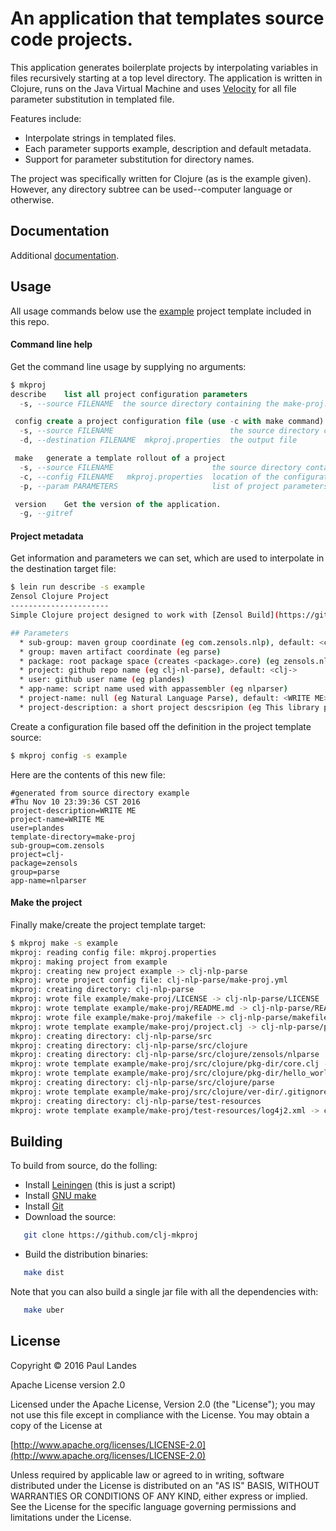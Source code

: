 # An application that templates source code projects.

This application generates boilerplate projects by interpolating variables in
files recursively starting at a top level directory.  The application is
written in Clojure, runs on the Java Virtual Machine and
uses [Velocity](https://velocity.apache.org) for all file parameter
substitution in templated file.

Features include:
* Interpolate strings in templated files.
* Each parameter supports example, description and default metadata.
* Support for parameter substitution for directory names.

The project was specifically written for Clojure (as is the example given).
However, any directory subtree can be used--computer language or otherwise.


## Documentation

Additional [documentation](https://plandes.github.io/clj-mkproj/codox/index.html).


## Usage

All usage commands below use
the [example](https://github.com/plandes/clj-mkproj/tree/master/example)
project template included in this repo.

#### Command line help

Get the command line usage by supplying no arguments:
```sql
$ mkproj
describe	list all project configuration parameters
  -s, --source FILENAME  the source directory containing the make-proj.yml file

 config	create a project configuration file (use -c with make command)
  -s, --source FILENAME                          the source directory containing the make-proj.yml file
  -d, --destination FILENAME  mkproj.properties  the output file

 make	generate a template rollout of a project
  -s, --source FILENAME                      the source directory containing the make-proj.yml file
  -c, --config FILENAME   mkproj.properties  location of the configuration file
  -p, --param PARAMETERS                     list of project parameters (ie package:zensols.nlp,project:clj-nl-parse), see describe command

 version	Get the version of the application.
  -g, --gitref
```

#### Project metadata

Get information and parameters we can set, which are used to interpolate in the
destination target file:
```bash
$ lein run describe -s example
Zensol Clojure Project
----------------------
Simple Clojure project designed to work with [Zensol Build](https://github.com/plandes/clj-zenbuild).

## Parameters
  * sub-group: maven group coordinate (eg com.zensols.nlp), default: <com.zensols>
  * group: maven artifact coordinate (eg parse)
  * package: root package space (creates <package>.core) (eg zensols.nlp), default: <zensols>
  * project: github repo name (eg clj-nl-parse), default: <clj->
  * user: github user name (eg plandes)
  * app-name: script name used with appassembler (eg nlparser)
  * project-name: null (eg Natural Language Parse), default: <WRITE ME>
  * project-description: a short project descsripion (eg This library provides generalized library to deal with natural language.), default: <WRITE ME>
```

Create a configuration file based off the definition in the project template
source:
```bash
$ mkproj config -s example
```

Here are the contents of this new file:
```properties
#generated from source directory example
#Thu Nov 10 23:39:36 CST 2016
project-description=WRITE ME
project-name=WRITE ME
user=plandes
template-directory=make-proj
sub-group=com.zensols
project=clj-
package=zensols
group=parse
app-name=nlparser
```

#### Make the project

Finally make/create the project template target:

```bash
$ mkproj make -s example
mkproj: reading config file: mkproj.properties
mkproj: making project from example
mkproj: creating new project example -> clj-nlp-parse
mkproj: wrote project config file: clj-nlp-parse/make-proj.yml
mkproj: creating directory: clj-nlp-parse
mkproj: wrote file example/make-proj/LICENSE -> clj-nlp-parse/LICENSE
mkproj: wrote template example/make-proj/README.md -> clj-nlp-parse/README.md
mkproj: wrote file example/make-proj/makefile -> clj-nlp-parse/makefile
mkproj: wrote template example/make-proj/project.clj -> clj-nlp-parse/project.clj
mkproj: creating directory: clj-nlp-parse/src
mkproj: creating directory: clj-nlp-parse/src/clojure
mkproj: creating directory: clj-nlp-parse/src/clojure/zensols/nlparse
mkproj: wrote template example/make-proj/src/clojure/pkg-dir/core.clj -> clj-nlp-parse/src/clojure/zensols/nlparse/core.clj
mkproj: wrote template example/make-proj/src/clojure/pkg-dir/hello_world.clj -> clj-nlp-parse/src/clojure/zensols/nlparse/hello_world.clj
mkproj: creating directory: clj-nlp-parse/src/clojure/parse
mkproj: wrote template example/make-proj/src/clojure/ver-dir/.gitignore -> clj-nlp-parse/src/clojure/parse/.gitignore
mkproj: creating directory: clj-nlp-parse/test-resources
mkproj: wrote template example/make-proj/test-resources/log4j2.xml -> clj-nlp-parse/test-resources/log4j2.xml
```


## Building

To build from source, do the folling:

- Install [Leiningen](http://leiningen.org) (this is just a script)
- Install [GNU make](https://www.gnu.org/software/make/)
- Install [Git](https://git-scm.com)
- Download the source:
```bash
   git clone https://github.com/clj-mkproj
```
- Build the distribution binaries:
```bash
   make dist
```

Note that you can also build a single jar file with all the dependencies with:
```bash
   make uber
```

## License

Copyright © 2016 Paul Landes

Apache License version 2.0

Licensed under the Apache License, Version 2.0 (the "License");
you may not use this file except in compliance with the License.
You may obtain a copy of the License at

[http://www.apache.org/licenses/LICENSE-2.0](http://www.apache.org/licenses/LICENSE-2.0)

Unless required by applicable law or agreed to in writing, software
distributed under the License is distributed on an "AS IS" BASIS,
WITHOUT WARRANTIES OR CONDITIONS OF ANY KIND, either express or implied.
See the License for the specific language governing permissions and
limitations under the License.

